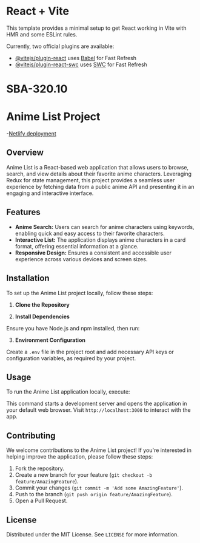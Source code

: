 # React + Vite

This template provides a minimal setup to get React working in Vite with HMR and some ESLint rules.

Currently, two official plugins are available:

- [@vitejs/plugin-react](https://github.com/vitejs/vite-plugin-react/blob/main/packages/plugin-react/README.md) uses [Babel](https://babeljs.io/) for Fast Refresh
- [@vitejs/plugin-react-swc](https://github.com/vitejs/vite-plugin-react-swc) uses [SWC](https://swc.rs/) for Fast Refresh
# SBA-320.10
# Anime List Project
-[Netlify deployment](https://jovial-malasada-3c3a74.netlify.app/)
## Overview

Anime List is a React-based web application that allows users to browse, search, and view details about their favorite anime characters. Leveraging Redux for state management, this project provides a seamless user experience by fetching data from a public anime API and presenting it in an engaging and interactive interface.

## Features

- **Anime Search:** Users can search for anime characters using keywords, enabling quick and easy access to their favorite characters.
- **Interactive List:** The application displays anime characters in a card format, offering essential information at a glance.
- **Responsive Design:** Ensures a consistent and accessible user experience across various devices and screen sizes.

## Installation

To set up the Anime List project locally, follow these steps:

1. **Clone the Repository**


2. **Install Dependencies**

Ensure you have Node.js and npm installed, then run:


3. **Environment Configuration**

Create a `.env` file in the project root and add necessary API keys or configuration variables, as required by your project.

## Usage

To run the Anime List application locally, execute:

This command starts a development server and opens the application in your default web browser. Visit `http://localhost:3000` to interact with the app.

## Contributing

We welcome contributions to the Anime List project! If you're interested in helping improve the application, please follow these steps:

1. Fork the repository.
2. Create a new branch for your feature (`git checkout -b feature/AmazingFeature`).
3. Commit your changes (`git commit -m 'Add some AmazingFeature'`).
4. Push to the branch (`git push origin feature/AmazingFeature`).
5. Open a Pull Request.

## License

Distributed under the MIT License. See `LICENSE` for more information.



